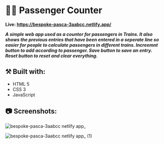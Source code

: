 # 🚶‍♂️ Passenger Counter

**Live: https://bespoke-pasca-3aabcc.netlify.app/**

***A simple web app used as a counter for passengers in Trains.
It also shows the previous entries that have been entered in a seperate line so easier for people to calculate passengers in different trains.
Increemnt button to add according to passenger.
Save button to save an entry.
Reset button to reset and clear everything.***

## ⚒️ Built with:
- HTML 5
- CSS 3
- JavaScript

## 📷 Screenshots:

![bespoke-pasca-3aabcc netlify app_](https://github.com/user-attachments/assets/fa5d4e0c-dc47-4dff-89cb-646c1ae08bb3)

![bespoke-pasca-3aabcc netlify app_ (1)](https://github.com/user-attachments/assets/4f8399a5-a73e-4276-8387-079210ba48ca)


